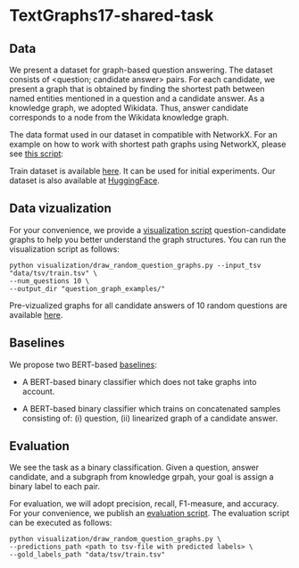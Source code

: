 # TextGraphs17-shared-task


## Data

We present a dataset for graph-based question answering. The dataset consists of <question; candidate answer> pairs. For each candidate, we present a graph that is obtained by finding the shortest path between named entities mentioned in a question and a candidate answer. As a knowledge graph, we adopted Wikidata. Thus, answer candidate corresponds to a node from the Wikidata knowledge graph. 

The data format used in our dataset in compatible with NetworkX. For an example on how to work with shortest path graphs using NetworkX, please see [this script](https://github.com/uhh-lt/TextGraphs17-shared-task/blob/main/visualization/draw_random_question_graphs.py):


Train dataset is available [here](https://github.com/uhh-lt/TextGraphs17-shared-task/blob/main/data/tsv/train.tsv). It can be used for initial experiments. Our dataset is also available at [HuggingFace](https://huggingface.co/datasets/s-nlp/TextGraphs17-shared-task-dataset).


## Data vizualization

For your convenience, we provide a [visualization script](https://github.com/uhh-lt/TextGraphs17-shared-task/blob/main/visualization/draw_random_question_graphs.py) question-candidate graphs to help you better understand the graph structures. You can run the visualization script as follows:

```
python visualization/draw_random_question_graphs.py --input_tsv "data/tsv/train.tsv" \
--num_questions 10 \
--output_dir "question_graph_examples/"
```

Pre-vizualized graphs for all candidate answers of 10 random questions are available [here](https://github.com/uhh-lt/TextGraphs17-shared-task/tree/main/question_graph_examples).

## Baselines

We propose two BERT-based [baselines](https://github.com/uhh-lt/TextGraphs17-shared-task/blob/main/baselines/bert_baselines.ipynb):

* A BERT-based binary classifier which does not take graphs into account.

* A BERT-based binary classifier which trains on concatenated samples consisting of: (i) question, (ii) linearized graph of a candidate answer.

## Evaluation

We see the task as a binary classification. Given a question, answer candidate, and a subgraph from knowledge grpah, your goal is assign a binary label to each pair.

For evaluation, we will adopt precision, recall, F1-measure, and accuracy. For your convenience, we publish an [evaluation script](https://github.com/uhh-lt/TextGraphs17-shared-task/blob/main/evaluation/evaluate.py). The evaluation script can be executed as follows:
```
python visualization/draw_random_question_graphs.py \
--predictions_path <path to tsv-file with predicted labels> \
--gold_labels_path "data/tsv/train.tsv"
```


